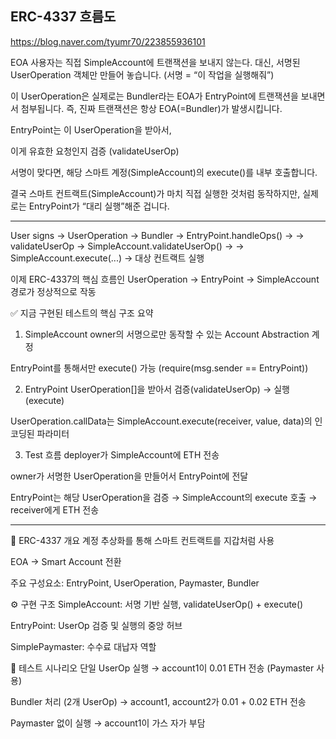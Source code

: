 ## ERC-4337 흐름도

https://blog.naver.com/tyumr70/223855936101

EOA 사용자는 직접 SimpleAccount에 트랜잭션을 보내지 않는다.
대신, 서명된 UserOperation 객체만 만들어 놓습니다. (서명 = “이 작업을 실행해줘”)

이 UserOperation은 실제로는 Bundler라는 EOA가 EntryPoint에 트랜잭션을 보내면서 첨부됩니다.
즉, 진짜 트랜잭션은 항상 EOA(=Bundler)가 발생시킵니다.

EntryPoint는 이 UserOperation을 받아서,

이게 유효한 요청인지 검증 (validateUserOp)

서명이 맞다면, 해당 스마트 계정(SimpleAccount)의 execute()를 내부 호출합니다.

결국 스마트 컨트랙트(SimpleAccount)가 마치 직접 실행한 것처럼 동작하지만,
실제로는 EntryPoint가 “대리 실행”해준 겁니다.

------------------------------------------------------------------------------------------

User signs → UserOperation → Bundler → EntryPoint.handleOps() →
→ validateUserOp → SimpleAccount.validateUserOp() →
→ SimpleAccount.execute(...) → 대상 컨트랙트 실행

이제 ERC-4337의 핵심 흐름인 UserOperation → EntryPoint → SimpleAccount 경로가 정상적으로 작동

✅ 지금 구현된 테스트의 핵심 구조 요약
1. SimpleAccount
owner의 서명으로만 동작할 수 있는 Account Abstraction 계정

EntryPoint를 통해서만 execute() 가능 (require(msg.sender == EntryPoint))

2. EntryPoint
UserOperation[]을 받아서 검증(validateUserOp) → 실행(execute)

UserOperation.callData는 SimpleAccount.execute(receiver, value, data)의 인코딩된 파라미터

3. Test 흐름
deployer가 SimpleAccount에 ETH 전송

owner가 서명한 UserOperation을 만들어서 EntryPoint에 전달

EntryPoint는 해당 UserOperation을 검증 → SimpleAccount의 execute 호출 → receiver에게 ETH 전송


------------------------------------------------------------------------------------------


🧠 ERC-4337 개요
계정 추상화를 통해 스마트 컨트랙트를 지갑처럼 사용

EOA → Smart Account 전환

주요 구성요소: EntryPoint, UserOperation, Paymaster, Bundler

⚙️ 구현 구조
SimpleAccount: 서명 기반 실행, validateUserOp() + execute()

EntryPoint: UserOp 검증 및 실행의 중앙 허브

SimplePaymaster: 수수료 대납자 역할

🧪 테스트 시나리오
단일 UserOp 실행
→ account1이 0.01 ETH 전송 (Paymaster 사용)

Bundler 처리 (2개 UserOp)
→ account1, account2가 0.01 + 0.02 ETH 전송

Paymaster 없이 실행
→ account1이 가스 자가 부담

